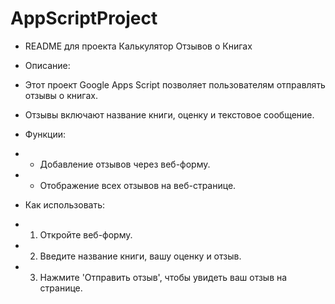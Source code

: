 # AppScriptProject

 * README для проекта Калькулятор Отзывов о Книгах
   
 * Описание:
 * Этот проект Google Apps Script позволяет пользователям отправлять отзывы о книгах.
 * Отзывы включают название книги, оценку и текстовое сообщение.
   
 * Функции:
 * - Добавление отзывов через веб-форму.
 * - Отображение всех отзывов на веб-странице.
 
 * Как использовать:
 * 1. Откройте веб-форму.
 * 2. Введите название книги, вашу оценку и отзыв.
 * 3. Нажмите 'Отправить отзыв', чтобы увидеть ваш отзыв на странице.
